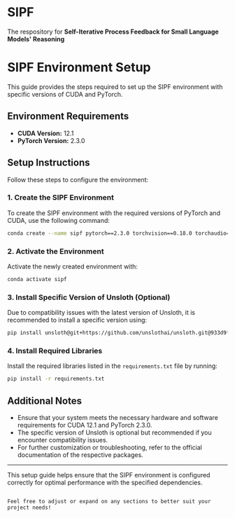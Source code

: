 # SIPF
The respository for **Self-Iterative Process Feedback for Small Language Models' Reasoning**

# SIPF Environment Setup

This guide provides the steps required to set up the SIPF environment with specific versions of CUDA and PyTorch.

## Environment Requirements

- **CUDA Version:** 12.1
- **PyTorch Version:** 2.3.0

## Setup Instructions

Follow these steps to configure the environment:

### 1. Create the SIPF Environment

To create the SIPF environment with the required versions of PyTorch and CUDA, use the following command:

```bash
conda create --name sipf pytorch==2.3.0 torchvision==0.18.0 torchaudio==2.3.0 pytorch-cuda=12.1 xformers -c pytorch -c nvidia -c xformers
```

### 2. Activate the Environment

Activate the newly created environment with:

```bash
conda activate sipf
```

### 3. Install Specific Version of Unsloth (Optional)

Due to compatibility issues with the latest version of Unsloth, it is recommended to install a specific version using:

```bash
pip install unsloth@git+https://github.com/unslothai/unsloth.git@933d9fe2cb2459f949ee2250e90a5b610d277ea
```

### 4. Install Required Libraries

Install the required libraries listed in the `requirements.txt` file by running:

```bash
pip install -r requirements.txt
```

## Additional Notes

- Ensure that your system meets the necessary hardware and software requirements for CUDA 12.1 and PyTorch 2.3.0.
- The specific version of Unsloth is optional but recommended if you encounter compatibility issues.
- For further customization or troubleshooting, refer to the official documentation of the respective packages.

---

This setup guide helps ensure that the SIPF environment is configured correctly for optimal performance with the specified dependencies.
```

Feel free to adjust or expand on any sections to better suit your project needs!